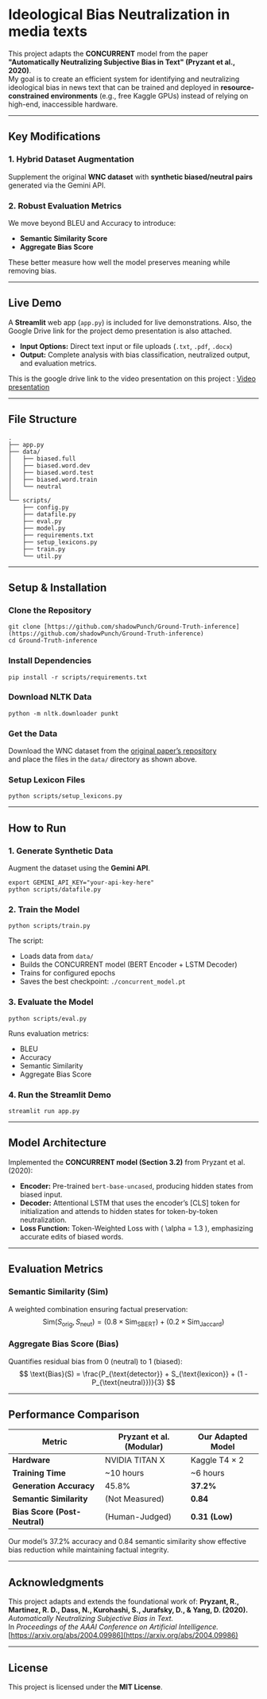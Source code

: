 # Ideological Bias Neutralization in media texts

This project adapts the **CONCURRENT** model from the paper  **"Automatically Neutralizing Subjective Bias in Text" (Pryzant et al., 2020)**.  
My goal is to create an efficient system for identifying and neutralizing ideological bias in news text that can be trained and deployed in **resource-constrained environments** (e.g., free Kaggle GPUs) instead of relying on high-end, inaccessible hardware.

---

## Key Modifications

### 1. **Hybrid Dataset Augmentation**
Supplement the original **WNC dataset** with **synthetic biased/neutral pairs** generated via the Gemini API.

### 2. **Robust Evaluation Metrics**
We move beyond BLEU and Accuracy to introduce:
- **Semantic Similarity Score**
- **Aggregate Bias Score**

These better measure how well the model preserves meaning while removing bias.

---

## Live Demo

A **Streamlit** web app (`app.py`) is included for live demonstrations. Also, the Google Drive link for the project demo presentation is also attached.


- **Input Options:** Direct text input or file uploads (`.txt`, `.pdf`, `.docx`)
- **Output:** Complete analysis with bias classification, neutralized output, and evaluation metrics.

This is the google drive link to the video presentation on this project  :  [Video presentation](https://drive.google.com/file/d/1b3CiuCuPer1fnQcKUnPw5giUgIsqcqCB/view?usp=sharing)

---

## File Structure

```
.
├── app.py                
├── data/
│   ├── biased.full
│   ├── biased.word.dev
│   ├── biased.word.test
│   ├── biased.word.train
│   └── neutral
│
└── scripts/
    ├── config.py
    ├── datafile.py
    ├── eval.py
    ├── model.py
    ├── requirements.txt
    ├── setup_lexicons.py
    ├── train.py
    └── util.py
```

---

## Setup & Installation

### Clone the Repository
```
git clone [https://github.com/shadowPunch/Ground-Truth-inference](https://github.com/shadowPunch/Ground-Truth-inference)
cd Ground-Truth-inference
```

### Install Dependencies
```
pip install -r scripts/requirements.txt
```

### Download NLTK Data 
```
python -m nltk.downloader punkt
```

### Get the Data
Download the WNC dataset from the [original paper’s repository](https://github.com/rpryzant/neutralizing-bias)  
and place the files in the `data/` directory as shown above.

### Setup Lexicon Files
```
python scripts/setup_lexicons.py
```

---

## How to Run

### 1. Generate Synthetic Data
Augment the dataset using the **Gemini API**.

```
export GEMINI_API_KEY="your-api-key-here"
python scripts/datafile.py
```

### 2. Train the Model
```
python scripts/train.py
```
The script:
- Loads data from `data/`
- Builds the CONCURRENT model (BERT Encoder + LSTM Decoder)
- Trains for configured epochs
- Saves the best checkpoint: `./concurrent_model.pt`

### 3. Evaluate the Model
```
python scripts/eval.py
```
Runs evaluation metrics:
- BLEU  
- Accuracy  
- Semantic Similarity  
- Aggregate Bias Score

### 4. Run the Streamlit Demo
```
streamlit run app.py
```

---

## Model Architecture

Implemented the **CONCURRENT model (Section 3.2)** from Pryzant et al. (2020):

- **Encoder:** Pre-trained `bert-base-uncased`, producing hidden states from biased input.  
- **Decoder:** Attentional LSTM that uses the encoder’s [CLS] token for initialization and attends to hidden states for token-by-token neutralization.  
- **Loss Function:** Token-Weighted Loss with \( \alpha = 1.3 \), emphasizing accurate edits of biased words.

---

## Evaluation Metrics

### Semantic Similarity (Sim)
A weighted combination ensuring factual preservation:
$$
\text{Sim}(S_{\text{orig}}, S_{\text{neut}}) = (0.8 \times \text{Sim}_{\text{SBERT}}) + (0.2 \times \text{Sim}_{\text{Jaccard}})
$$

### Aggregate Bias Score (Bias)
Quantifies residual bias from 0 (neutral) to 1 (biased):
$$
\text{Bias}(S) = \frac{P_{\text{detector}} + S_{\text{lexicon}} + (1 - P_{\text{neutral}})}{3}
$$


---

## Performance Comparison

| **Metric** | **Pryzant et al. (Modular)** | **Our Adapted Model** |
|-------------|------------------------------|------------------------|
| **Hardware** | NVIDIA TITAN X | Kaggle T4 × 2 |
| **Training Time** | ~10 hours | ~6 hours |
| **Generation Accuracy** | 45.8% | **37.2%** |
| **Semantic Similarity** | (Not Measured) | **0.84** |
| **Bias Score (Post-Neutral)** | (Human-Judged) | **0.31 (Low)** |

Our model’s 37.2% accuracy and 0.84 semantic similarity show effective bias reduction while maintaining factual integrity.

---

## Acknowledgments

This project adapts and extends the foundational work of:
**Pryzant, R., Martinez, R. D., Dass, N., Kurohashi, S., Jurafsky, D., & Yang, D. (2020).**  
*Automatically Neutralizing Subjective Bias in Text.*  
In *Proceedings of the AAAI Conference on Artificial Intelligence.*  
[https://arxiv.org/abs/2004.09986](https://arxiv.org/abs/2004.09986)

---

## License

This project is licensed under the **MIT License**.
```
